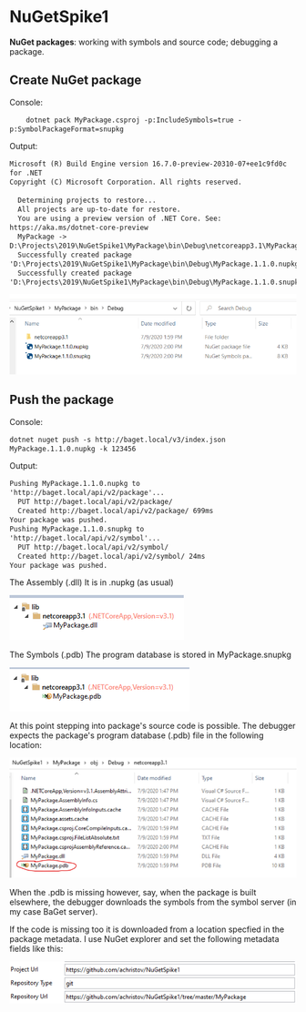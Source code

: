 # NuGetSpike1
**NuGet packages**: working with symbols and source code; debugging a package.

## Create NuGet package ##

Console:
```
    dotnet pack MyPackage.csproj -p:IncludeSymbols=true -p:SymbolPackageFormat=snupkg
```    
Output:
```
Microsoft (R) Build Engine version 16.7.0-preview-20310-07+ee1c9fd0c for .NET
Copyright (C) Microsoft Corporation. All rights reserved.

  Determining projects to restore...
  All projects are up-to-date for restore.
  You are using a preview version of .NET Core. See: https://aka.ms/dotnet-core-preview
  MyPackage -> D:\Projects\2019\NuGetSpike1\MyPackage\bin\Debug\netcoreapp3.1\MyPackage.dll
  Successfully created package 'D:\Projects\2019\NuGetSpike1\MyPackage\bin\Debug\MyPackage.1.1.0.nupkg'.
  Successfully created package 'D:\Projects\2019\NuGetSpike1\MyPackage\bin\Debug\MyPackage.1.1.0.snupkg'.
```  

![Create packages](https://github.com/achristov/NuGetSpike1/blob/Documentation/Images/Annotation%202020-07-09%20140213.png "Directory structure after 'dotnet pack...'")

## Push the package ##

Console:
```
dotnet nuget push -s http://baget.local/v3/index.json MyPackage.1.1.0.nupkg -k 123456
```

Output:
```
Pushing MyPackage.1.1.0.nupkg to 'http://baget.local/api/v2/package'...
  PUT http://baget.local/api/v2/package/
  Created http://baget.local/api/v2/package/ 699ms                      
Your package was pushed.
Pushing MyPackage.1.1.0.snupkg to 'http://baget.local/api/v2/symbol'...  
  PUT http://baget.local/api/v2/symbol/
  Created http://baget.local/api/v2/symbol/ 24ms
Your package was pushed.
```

The Assembly (.dll)
It is in .nupkg (as usual)

![Create packages-1](https://github.com/achristov/NuGetSpike1/blob/Documentation/Images/Annotation%202020-07-09%20141015.png "Contents of .nupkg in NuGet Explorer")

The Symbols (.pdb)
The program database is stored in MyPackage.snupkg

![Create packages-2](https://github.com/achristov/NuGetSpike1/blob/Documentation/Images/Annotation%202020-07-09%20141133.png "Contents of .snupkg in NuGet Explorer")

At this point stepping into package's source code is possible. The debugger expects the package's program database (.pdb) file in the following location:

![Debug-1](https://github.com/achristov/NuGetSpike1/blob/Documentation/Images/Annotation%202020-07-09%20142220.png "'.pdb' location")

When the .pdb is missing however, say, when the package is built elsewhere, the debugger downloads the symbols from the symbol server (in my case BaGet server). 

If the code is missing too it is downloaded from a location specfied in the package metadata. I use NuGet explorer and set the following metadata fields like this:

![Metadata](https://github.com/achristov/NuGetSpike1/blob/Documentation/Images/Annotation%202020-07-09%20155254.png  "Metadata sourc code fields contents")



